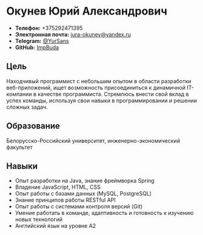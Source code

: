 # Окунев Юрий Александрович

+ **Телефон:** +375292471395
+ **Электронная почта:** [jura-okunev@yandex.ru](mailto:jura-okunev@yandex.ru)
+ **Telegram:** [@YurSans](https://t.me/YurSans) 
+ **GitHub:** [ImpBuda](https://github.com/ImpBuda)

## Цель

Находчивый программист с небольшим опытом в области разработки веб-приложений, ищет возможность присоединиться к динамичной IT-компании в качестве программиста. Стремлюсь внести свой вклад в успех команды, используя свои навыки в программировании и решении сложных задач.

## Образование

Белорусско-Российский университет, инженерно-экономический факультет 

## Навыки

- Опыт разработки на Java, знание фреймворка Spring
- Владение JavaScript, HTML, CSS
- Опыт работы с базами данных (MySQL, PostgreSQL)
- Знание принципов работы RESTful API
- Опыт работы с системами контроля версий (Git)
- Умение работать в команде, адаптивность и готовность к изучению новых технологий
- Английский язык на уровне A2

